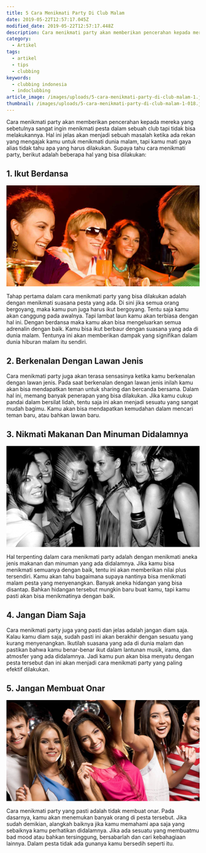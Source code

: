 ```yaml
---
title: 5 Cara Menikmati Party Di Club Malam
date: 2019-05-22T12:57:17.045Z
modified_date: 2019-05-22T12:57:17.448Z
description: Cara menikmati party akan memberikan pencerahan kepada mereka yang sebetulnya sangat ingin menikmati pesta dalam sebuah club.
category:
  - Artikel
tags:
  - artikel
  - tips
  - clubbing
keywords:
  - clubbing indonesia
  - indoclubbing
article_image: /images/uploads/5-cara-menikmati-party-di-club-malam-1.jpg
thumbnail: /images/uploads/5-cara-menikmati-party-di-club-malam-1-018.jpg
---
```

Cara menikmati party akan memberikan pencerahan kepada mereka yang sebetulnya sangat ingin menikmati pesta dalam sebuah club tapi tidak bisa melakukannya. Hal ini jelas akan menjadi sebuah masalah ketika ada rekan yang mengajak kamu untuk menikmati dunia malam, tapi kamu mati gaya alias tidak tahu apa yang harus dilakukan. Supaya tahu cara menikmati party, berikut adalah beberapa hal yang bisa dilakukan:



## 1. Ikut Berdansa

![5 Cara Menikmati Party Di Club Malam](/images/uploads/5-cara-menikmati-party-di-club-malam-3.jpg)

Tahap pertama dalam cara menikmati party yang bisa dilakukan adalah dengan menikmati suasana pesta yang ada. Di sini jika semua orang bergoyang, maka kamu pun juga harus ikut bergoyang. Tentu saja kamu akan canggung pada awalnya. Tapi lambat laun kamu akan terbiasa dengan hal ini. Dengan berdansa maka kamu akan bisa mengeluarkan semua adrenalin dengan baik. Kamu bisa ikut berbaur dengan suasana yang ada di dunia malam. Tentunya ini akan memberikan dampak yang signifikan dalam dunia hiburan malam itu sendiri.



## 2. Berkenalan Dengan Lawan Jenis

Cara menikmati party juga akan terasa sensasinya ketika kamu berkenalan dengan lawan jenis. Pada saat berkenalan dengan lawan jenis inilah kamu akan bisa mendapatkan teman untuk sharing dan bercanda bersama. Dalam hal ini, memang banyak penerapan yang bisa dilakukan. Jika kamu cukup pandai dalam bersilat lidah, tentu saja ini akan menjadi sesuatu yang sangat mudah bagimu. Kamu akan bisa mendapatkan kemudahan dalam mencari teman baru, atau bahkan lawan baru.



## 3. Nikmati Makanan Dan Minuman Didalamnya

![5 Cara Menikmati Party Di Club Malam](/images/uploads/5-cara-menikmati-party-di-club-malam-2.jpg)

Hal terpenting dalam cara menikmati party adalah dengan menikmati aneka jenis makanan dan minuman yang ada didalamnya. Jika kamu bisa menikmati semuanya dengan baik, tentu ini akan memberikan nilai plus tersendiri. Kamu akan tahu bagaimana supaya nantinya bisa menikmati malam pesta yang menyenangkan. Banyak aneka hidangan yang bisa disantap. Bahkan hidangan tersebut mungkin baru buat kamu, tapi kamu pasti akan bisa menikmatinya dengan baik.



## 4. Jangan Diam Saja

Cara menikmati party juga yang pasti dan jelas adalah jangan diam saja. Kalau kamu diam saja, sudah pasti ini akan berakhir dengan sesuatu yang kurang menyenangkan. Ikutilah suasana yang ada di dunia malam dan pastikan bahwa kamu benar-benar ikut dalam lantunan musik, irama, dan atmosfer yang ada didalamnya. Jadi kamu pun akan bisa menyatu dengan pesta tersebut dan ini akan menjadi cara menikmati party yang paling efektif dilakukan.



## 5. Jangan Membuat Onar

![5 Cara Menikmati Party Di Club Malam](/images/uploads/5-cara-menikmati-party-di-club-malam-1.jpg)

Cara menikmati party yang pasti adalah tidak membuat onar. Pada dasarnya, kamu akan menemukan banyak orang di pesta tersebut. Jika sudah demikian, alangkah baiknya jika kamu memahami apa saja yang sebaiknya kamu perhatikan didalamnya. Jika ada sesuatu yang membuatmu bad mood atau bahkan tersinggung, bersabarlah dan cari kebahagiaan lainnya. Dalam pesta tidak ada gunanya kamu bersedih seperti itu.
